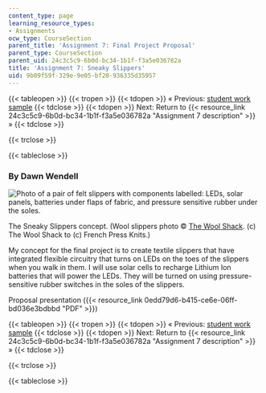 ```yaml
---
content_type: page
learning_resource_types:
- Assignments
ocw_type: CourseSection
parent_title: 'Assignment 7: Final Project Proposal'
parent_type: CourseSection
parent_uid: 24c3c5c9-6b0d-bc34-1b1f-f3a5e036782a
title: 'Assignment 7: Sneaky Slippers'
uid: 9b09f59f-329e-9e05-bf20-936335d35957
---
```


{{< tableopen >}}
{{< tropen >}}
{{< tdopen >}}
« Previous: [student work sample](/courses/media-arts-and-sciences/mas-962-special-topics-new-textiles-spring-2010/assignments-and-projects/final-project-proposal/assignment-7-little-black-dress-2.0)
{{< tdclose >}}
{{< tdopen >}}
Next: Return to {{< resource_link 24c3c5c9-6b0d-bc34-1b1f-f3a5e036782a "Assignment 7 description" >}} »
{{< tdclose >}}

{{< trclose >}}

{{< tableclose >}}

### By Dawn Wendell

![Photo of a pair of felt slippers with components labelled: LEDs, solar panels, batteries under flaps of fabric, and pressure sensitive rubber under the soles.](/courses/media-arts-and-sciences/mas-962-special-topics-new-textiles-spring-2010/assignments-and-projects/final-project-proposal/assignment-7-sneaky-slippers/slippers.jpg)

The Sneaky Slippers concept. (Wool slippers photo © [The Wool Shack](http://frenchpressknits.blogspot.com/2009/10/happy-slipper-day.html). (c) The Wool Shack to (c) French Press Knits.)

My concept for the final project is to create textile slippers that have integrated flexible circuitry that turns on LEDs on the toes of the slippers when you walk in them. I will use solar cells to recharge Lithium Ion batteries that will power the LEDs. They will be turned on using pressure-sensitive rubber switches in the soles of the slippers.

Proposal presentation ({{< resource_link 0edd79d6-b415-ce6e-06ff-bd036e3bdbbd "PDF" >}})

{{< tableopen >}}
{{< tropen >}}
{{< tdopen >}}
« Previous: [student work sample](/courses/media-arts-and-sciences/mas-962-special-topics-new-textiles-spring-2010/assignments-and-projects/final-project-proposal/assignment-7-little-black-dress-2.0)
{{< tdclose >}}
{{< tdopen >}}
Next: Return to {{< resource_link 24c3c5c9-6b0d-bc34-1b1f-f3a5e036782a "Assignment 7 description" >}} »
{{< tdclose >}}

{{< trclose >}}

{{< tableclose >}}